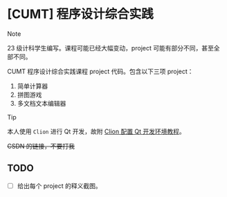# \[CUMT\] 程序设计综合实践

> [!NOTE]
> 23 级计科学生编写。课程可能已经大幅变动，project 可能有部分不同，甚至全部不同。

CUMT 程序设计综合实践课程 project 代码。包含以下三项 project：

1. 简单计算器
2. 拼图游戏
3. 多文档文本编辑器

> [!Tip]
> 本人使用 `Clion` 进行 Qt 开发，故附 [Clion 配置 Qt 开发环境教程](https://blog.csdn.net/theRavensea/article/details/136534197)。
>
> ~~CSDN 的链接，不要打我~~

## TODO

- [ ] 给出每个 project 的释义截图。
